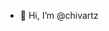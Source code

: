 - 👋 Hi, I’m @chivartz

<a href="https://twitter.com/chivartz">
<img border="0" alt="" src="https://img.shields.io/badge/Twitter-1DA1F2?style=for-the-badge&logo=twitter&logoColor=white">
</a>
